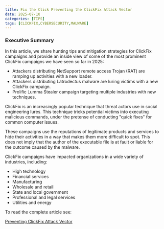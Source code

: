 ```yaml
---
title: Fix the Click Preventing the ClickFix Attack Vector
date: 2025-07-10
categories: [TIPS]
tags: [CLICKFIX,CYBERSECURITY,MALWARE]
---
```


### Executive Summary
In this article, we share hunting tips and mitigation strategies for ClickFix campaigns and provide an inside view of some of the most prominent ClickFix campaigns we have seen so far in 2025:

- Attackers distributing NetSupport remote access Trojan (RAT) are ramping up activities with a new loader.
- Attackers distributing Latrodectus malware are luring victims with a new ClickFix campaign.
- Prolific Lumma Stealer campaign targeting multiple industries with new techniques.

ClickFix is an increasingly popular technique that threat actors use in social engineering lures. This technique tricks potential victims into executing malicious commands, under the pretense of conducting "quick fixes" for common computer issues.

These campaigns use the reputations of legitimate products and services to hide their activities in a way that makes them more difficult to spot. This does not imply that the author of the executable file is at fault or liable for the outcome caused by the malware.

ClickFix campaigns have impacted organizations in a wide variety of industries, including:
- High technology
- Financial services
- Manufacturing
- Wholesale and retail
- State and local government
- Professional and legal services
- Utilities and energy

To read the complete article see:

[Preventing ClickFix Attack Vector](https://unit42.paloaltonetworks.com/preventing-clickfix-attack-vector/)  
